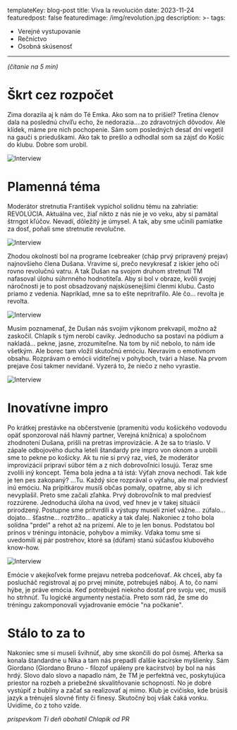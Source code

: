templateKey: blog-post
title: Viva la revolución
date: 2023-11-24
featuredpost: false
featuredimage: /img/revolution.jpg
description: >-
tags:
  - Verejné vystupovanie
  - Rečníctvo
  - Osobná skúsenosť
---

*(čítanie na 5 min)*

# Škrt cez rozpočet

Zima dorazila aj k nám do Té Emka. Ako som na to prišiel? Tretina členov dala na poslednú chvíľu echo,
že nedorazia....zo zdravotných dôvodov. Ale klídek, máme pre nich pochopenie. Sám som posledných desať
dní vegetil na gauči s prieduškami. Ako tak to prešlo a odhodlal som sa zájsť do Košíc do klubu. Dobre
som urobil.

![Interview](/img/IMG_2023-11-22-Feri.jpg)

# Plamenná téma

Moderátor stretnutia František vypichol solídnu tému na zahriatie: REVOLÚCIA. Aktuálna vec, žiaľ nikto
z nás nie je vo veku, aby si pamätal štrngot kľúčov. Nevadí, dôležitý je úmysel. A tak, aby sme učinili
pamiatke za dosť, poňali sme stretnutie revolučne.

![Interview](/img/IMG_2023-11-22-Dusan.jpg)

Zhodou okolností bol na programe Icebreaker (cháp prvý pripravený prejav) najnovšieho člena Dušana. Vravíme
si, prečo nevykresať z iskier jeho očí rovno revolučnú vatru. A tak Dušan na svojom druhom stretnutí TM 
nafasoval úlohu súhrnného hodnotiteľa. Aby si bol v obraze, kvôli svojej náročnosti je to post obsadzovaný
najskúsenejšími členmi klubu. Často priamo z vedenia. Napríklad, mne sa to ešte nepritrafilo. Ale čo...
revolta je revolta.

![Interview](/img/IMG_2023-11-22-Vlado.jpg)

Musím poznamenať, že Dušan nás svojím výkonom prekvapil, možno až zaskočil. Chlapík s tým nerobí caviky.
Jednoducho sa postaví na pódium a nakladá... pekne, jasne, zrozumiteľne. Na tom by nič nebolo, to nám ide
všetkým. Ale borec tam vložil skutočnú emóciu. Nevravím o emotívnom obsahu. Rozprávam o emócii viditeľnej
v pohyboch, tvári a hlase. Na prvom prejave čosi takmer nevídané. Vyzerá to, že niečo z neho vyrastie.

![Interview](/img/IMG_2023-11-22-Trung.jpg)

# Inovatívne impro

Po krátkej prestávke na občerstvenie (pramenitú vodu košického vodovodu opäť sponzoroval náš hlavný partner,
Verejná knižnica) a spoločnom zhodnotení Dušana, prišli na pretras improvizácie. A že sa to triaslo. V zápale
odbojového ducha leteli štandardy pre impro von oknom a urobili sme to pekne po košicky. Ak tu nie si prvý
raz, vieš, že moderátor improvizácií pripraví súbor tém a z nich dobrovoľníci losujú. Teraz sme zvolili iný
koncept. Téma bola jedna a tá istá: Výťah znova nechodí. Tak kde je ten pes zakopaný? ...Tu. Každý síce
rozprával o výťahu, ale mal predviesť inú emóciu. Na prípitkárov musíš občas pomaly, opatrne, aby si ich
nevyplašil. Preto sme začali zľahka. Prvý dobrovoľník to mal predviesť rozzúrene. Jednoduchá úloha na úvod,
veď hnev je v takej situácii prirodzený. Postupne sme pritvrdili a výstupy museli znieť vážne... zúfalo...
dojato... šťastne... roztržito... apaticky a tak ďalej. Nakoniec z toho bola solídna "prdel" a rehot až na
prízemí. Ale to je len bonus. Podstatou bol prínos v tréningu intonácie, pohybov a mimiky. Vďaka tomu sme si
uvedomili aj pár postrehov, ktoré sa (dúfam) stanú súčasťou klubového know-how.

![Interview](/img/IMG_2023-11-22-David.png)

Emócie v akejkoľvek forme prejavu netreba podceňovať. Ak chceš, aby ťa poslucháč registroval aj po prvej
minúte, potrebuješ náboj. A to, čo nami hýbe, je práve emócia. Keď potrebuješ niekoho dostať pre svoju vec,
musíš ho strhnúť. Tu logické argumenty nestačia. Preto som rád, že sme do tréningu zakomponovali vyjadrovanie
emócie "na počkanie".

# Stálo to za to

Nakoniec sme si museli švihnúť, aby sme skončili do pol ôsmej. Afterka sa konala štandardne u Nika a tam nás
prepadli ďalšie kacírske myšlienky. Sám Giordano (Giordano Bruno - filozof upáleny pre kacírstvo) by bol na
nás hrdý. Slovo dalo slovo a napadlo nám, že TM je perfektná vec, poskytujúca priestor na rozbeh a priebežné
skvalitňovanie schopností. No je dobré vystúpiť z bubliny a začať sa realizovať aj mimo. Klub je cvičisko,
kde brúsiš jazyk a trénuješ slovné finty či finesy. Skutočný boj však čaká vonku. Uvidíme, čo z toho vzíde.

*príspevkom Ti deň obohatil Chlapík od PR*



